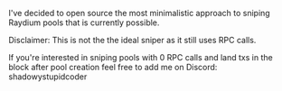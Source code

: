 I've decided to open source the most minimalistic approach to sniping Raydium pools that is currently possible.

Disclaimer: This is not the the ideal sniper as it still uses RPC calls.

If you're interested in sniping pools with 0 RPC calls and land txs in the block after pool creation feel free to add me on Discord: shadowystupidcoder
